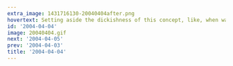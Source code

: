 ```yaml
---
extra_image: 1431716130-20040404after.png
hovertext: Setting aside the dickishness of this concept, like, when was it set that the girl has polio and thus apparently gets some sort of knee-braces?
id: '2004-04-04'
image: 20040404.gif
next: '2004-04-05'
prev: '2004-04-03'
title: '2004-04-04'
---
```

